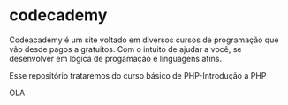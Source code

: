 # codecademy

Codeacademy é um site voltado em diversos cursos de programação que vão desde pagos a gratuitos. Com o intuito de ajudar a você, se desenvolver em lógica de progamação e linguagens afins.

Esse repositório trataremos do curso básico de PHP-Introdução a PHP


OLA
